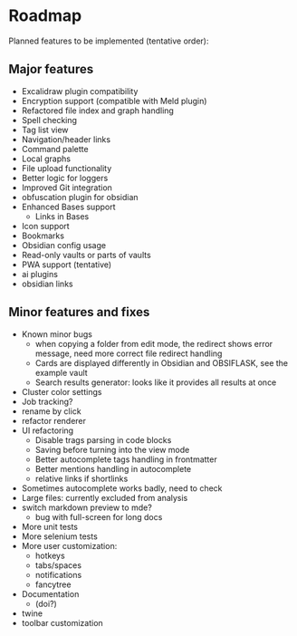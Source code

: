 # Roadmap

Planned features to be implemented (tentative order):

## Major features 
- Excalidraw plugin compatibility
- Encryption support (compatible with Meld plugin)
- Refactored file index and graph handling
- Spell checking 
- Tag list view  
- Navigation/header links
- Command palette  
- Local graphs
- File upload functionality
- Better logic for loggers
- Improved Git integration
- obfuscation plugin for obsidian
- Enhanced Bases support  
  - Links in Bases
- Icon support  
- Bookmarks
- Obsidian config usage   
- Read-only vaults or parts of vaults  
- PWA support (tentative)
- ai plugins
- obsidian links


## Minor features and fixes
- Known minor bugs
  - when copying a folder from edit mode, the redirect shows error message, need more correct file redirect handling
  - Cards are displayed differently in Obsidian and OBSIFLASK, see the example vault
  - Search results generator: looks like it provides all results at once 
- Cluster color settings
- Job tracking?
- rename by click
- refactor renderer
- UI refactoring  
  - Disable trags parsing in code blocks
  - Saving before turning into the view mode
  - Better autocomplete tags handling in frontmatter
  - Better mentions handling in autocomplete
  - relative links if shortlinks
- Sometimes autocomplete works badly, need to check
- Large files: currently excluded from analysis
- switch markdown preview to mde?
  - bug with full-screen for long docs
- More unit tests
- More selenium tests
- More user customization:
  - hotkeys
  - tabs/spaces
  - notifications
  - fancytree
- Documentation
   - (doi?) 
- twine
- toolbar customization
